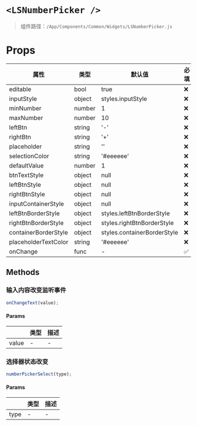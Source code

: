 # `<LSNumberPicker />`

> 组件路径：`/App/Components/Common/Widgets/LSNumberPicker.js`

# Props

| 属性                 | 类型   | 默认值                      | 必填 | 描述 |
| -------------------- | ------ | --------------------------- | ---- | ---- |
| editable             | bool   | true                        | ❌   | -    |
| inputStyle           | object | styles.inputStyle           | ❌   | -    |
| minNumber            | number | 1                           | ❌   | -    |
| maxNumber            | number | 10                          | ❌   | -    |
| leftBtn              | string | '-'                         | ❌   | -    |
| rightBtn             | string | '+'                         | ❌   | -    |
| placeholder          | string | ''                          | ❌   | -    |
| selectionColor       | string | '#eeeeee'                   | ❌   | -    |
| defaultValue         | number | 1                           | ❌   | -    |
| btnTextStyle         | object | null                        | ❌   | -    |
| leftBtnStyle         | object | null                        | ❌   | -    |
| rightBtnStyle        | object | null                        | ❌   | -    |
| inputContainerStyle  | object | null                        | ❌   | -    |
| leftBtnBorderStyle   | object | styles.leftBtnBorderStyle   | ❌   | -    |
| rightBtnBorderStyle  | object | styles.rightBtnBorderStyle  | ❌   | -    |
| containerBorderStyle | object | styles.containerBorderStyle | ❌   | -    |
| placeholderTextColor | string | '#eeeeee'                   | ❌   | -    |
| onChange             | func   | -                           | ✅   | -    |

## Methods

### 输入内容改变监听事件

```js
onChangeText(value);
```

#### Params

|       | 类型 | 描述 |
| ----- | ---- | ---- |
| value | -    | -    |

### 选择器状态改变

```js
numberPickerSelect(type);
```

#### Params

|      | 类型 | 描述 |
| ---- | ---- | ---- |
| type | -    | -    |
